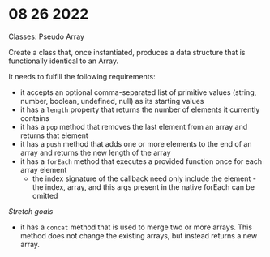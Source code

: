 # 08 26 2022

Classes: Pseudo Array

Create a class that, once instantiated, produces a data structure that is functionally identical to an Array.

It needs to fulfill the following requirements:

- it accepts an optional comma-separated list of primitive values (string, number, boolean, undefined, null) as its starting values
- it has a `length` property that returns the number of elements it currently contains
- it has a `pop` method that removes the last element from an array and returns that element
- it has a `push` method that adds one or more elements to the end of an array and returns the new length of the array
- it has a `forEach` method that executes a provided function once for each array element
  - the index signature of the callback need only include the element - the index, array, and this args present in the native forEach can be omitted

_Stretch goals_

- it has a `concat` method that is used to merge two or more arrays. This method does not change the existing arrays, but instead returns a new array.
